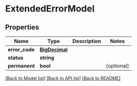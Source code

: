 # ExtendedErrorModel

## Properties
Name | Type | Description | Notes
------------ | ------------- | ------------- | -------------
**error_code** | [**BigDecimal**](BigDecimal.md) |  | 
**status** | **string** |  | 
**permanent** | **bool** |  | [optional] 

[[Back to Model list]](../../README.md#documentation-for-models) [[Back to API list]](../../README.md#documentation-for-api-endpoints) [[Back to README]](../../README.md)

